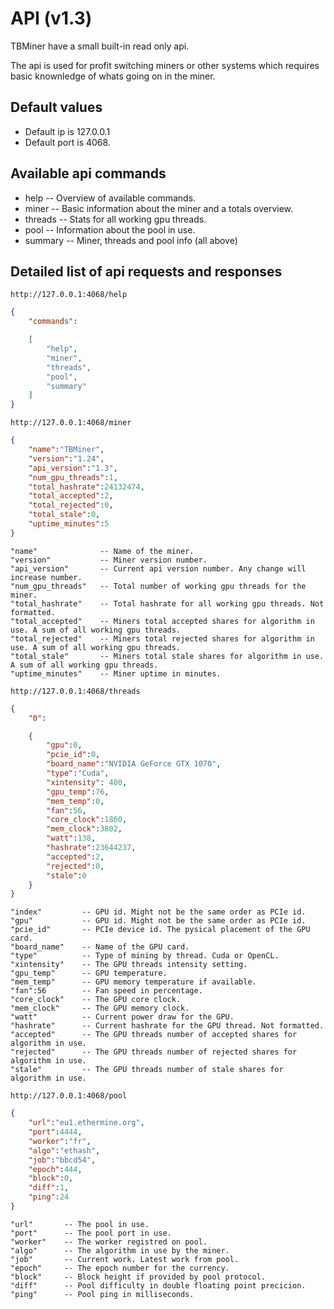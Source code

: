 
# API (v1.3)
TBMiner have a small built-in read only api.

The api is used for profit switching miners or other systems
which requires basic knownledge of whats going on in the miner.

## Default values
- Default ip is 127.0.0.1
- Default port is 4068.

## Available api commands
- help -- Overview of available commands.
- miner -- Basic information about the miner and a totals overview.
- threads -- Stats for all working gpu threads.
- pool -- Information about the pool in use.
- summary -- Miner, threads and pool info (all above)

## Detailed list of api requests and responses
```plain
http://127.0.0.1:4068/help
```
```json
{
    "commands":

    [
        "help",
        "miner",
        "threads",
        "pool",
        "summary"
    ]
}
```
```plain
http://127.0.0.1:4068/miner
```
```json
{
    "name":"TBMiner",
    "version":"1.24",
    "api_version":"1.3",
    "num_gpu_threads":1,
    "total_hashrate":24132474,
    "total_accepted":2,
    "total_rejected":0,
    "total_stale":0,
    "uptime_minutes":5
}
```
```plain
"name"              -- Name of the miner.
"version"           -- Miner version number.
"api_version"       -- Current api version number. Any change will increase number.
"num_gpu_threads"   -- Total number of working gpu threads for the miner.
"total_hashrate"    -- Total hashrate for all working gpu threads. Not formatted.
"total_accepted"    -- Miners total accepted shares for algorithm in use. A sum of all working gpu threads.
"total_rejected"    -- Miners total rejected shares for algorithm in use. A sum of all working gpu threads.
"total_stale"       -- Miners total stale shares for algorithm in use. A sum of all working gpu threads.
"uptime_minutes"    -- Miner uptime in minutes.
```
```plain
http://127.0.0.1:4068/threads
```
```json
{
    "0":

    {
        "gpu":0,
        "pcie_id":0,
        "board_name":"NVIDIA GeForce GTX 1070",
        "type":"Cuda",
        "xintensity": 400,
        "gpu_temp":76,
        "mem_temp":0,
        "fan":56,
        "core_clock":1860,
        "mem_clock":3802,
        "watt":138,
        "hashrate":23644237,
        "accepted":2,
        "rejected":0,
        "stale":0
    }
}
```
```plain
"index"         -- GPU id. Might not be the same order as PCIe id.
"gpu"           -- GPU id. Might not be the same order as PCIe id.
"pcie_id"       -- PCIe device id. The pysical placement of the GPU card.
"board_name"    -- Name of the GPU card.
"type"          -- Type of mining by thread. Cuda or OpenCL.
"xintensity"    -- The GPU threads intensity setting.
"gpu_temp"      -- GPU temperature.
"mem_temp"      -- GPU memory temperature if available.
"fan":56        -- Fan speed in percentage.
"core_clock"    -- The GPU core clock.
"mem_clock"     -- The GPU memory clock.
"watt"          -- Current power draw for the GPU.
"hashrate"      -- Current hashrate for the GPU thread. Not formatted.
"accepted"      -- The GPU threads number of accepted shares for algorithm in use.
"rejected"      -- The GPU threads number of rejected shares for algorithm in use.
"stale"         -- The GPU threads number of stale shares for algorithm in use.
```
```plain
http://127.0.0.1:4068/pool
```
```json
{
    "url":"eu1.ethermine.org",
    "port":4444,
    "worker":"fr",
    "algo":"ethash",
    "job":"bbcd54",
    "epoch":444,
    "block":0,
    "diff":1,
    "ping":24
}
```
```plain
"url"       -- The pool in use.
"port"      -- The pool port in use.
"worker"    -- The worker registred on pool.
"algo"      -- The algorithm in use by the miner.
"job"       -- Current work. Latest work from pool.
"epoch"     -- The epoch number for the currency.
"block"     -- Block height if provided by pool protocol.
"diff"      -- Pool difficulty in double floating point precicion.
"ping"      -- Pool ping in milliseconds.
```
